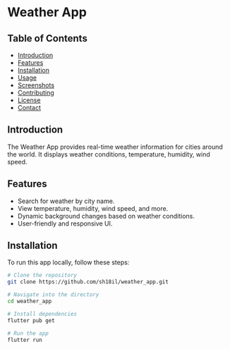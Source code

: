 # Weather App


## Table of Contents
- [Introduction](#introduction)
- [Features](#features)
- [Installation](#installation)
- [Usage](#usage)
- [Screenshots](#screenshots)
- [Contributing](#contributing)
- [License](#license)
- [Contact](#contact)

## Introduction
The Weather App provides real-time weather information for cities around the world. It displays  weather conditions, temperature, humidity, wind speed.

## Features
- Search for weather by city name.
- View  temperature, humidity, wind speed, and more.
- Dynamic background changes based on weather conditions.
- User-friendly and responsive UI.

## Installation
To run this app locally, follow these steps:

```bash
# Clone the repository
git clone https://github.com/sh18il/weather_app.git

# Navigate into the directory
cd weather_app

# Install dependencies
flutter pub get

# Run the app
flutter run
